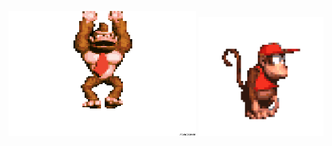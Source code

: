 
 <img src="assets/dk1.gif" alt="Descrição alternativa" width="300" height="200"> <img src="assets/diddy-kong-donkey-kong.gif" alt="Descrição alternativa" width="200" > 
